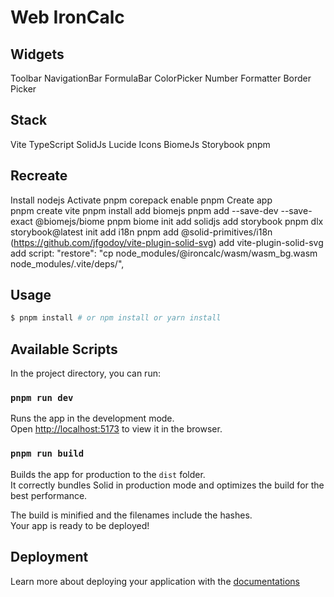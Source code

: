 # Web IronCalc

## Widgets

Toolbar
NavigationBar
FormulaBar
ColorPicker
Number Formatter
Border Picker


## Stack

Vite
TypeScript
SolidJs
Lucide Icons
BiomeJs
Storybook
pnpm

## Recreate

Install nodejs
Activate pnpm
    corepack enable pnpm
Create app    
    pnpm create vite
    pnpm install
add biomejs
    pnpm add --save-dev --save-exact @biomejs/biome
    pnpm biome init
add solidjs
add storybook
    pnpm dlx storybook@latest init
add i18n
    pnpm add @solid-primitives/i18n
(https://github.com/jfgodoy/vite-plugin-solid-svg)
add vite-plugin-solid-svg
add script: "restore": "cp node_modules/@ironcalc/wasm/wasm_bg.wasm node_modules/.vite/deps/",



## Usage

```bash
$ pnpm install # or npm install or yarn install
```

## Available Scripts

In the project directory, you can run:

### `pnpm run dev`

Runs the app in the development mode.<br>
Open [http://localhost:5173](http://localhost:5173) to view it in the browser.

### `pnpm run build`

Builds the app for production to the `dist` folder.<br>
It correctly bundles Solid in production mode and optimizes the build for the best performance.

The build is minified and the filenames include the hashes.<br>
Your app is ready to be deployed!

## Deployment

Learn more about deploying your application with the [documentations](https://vitejs.dev/guide/static-deploy.html)
